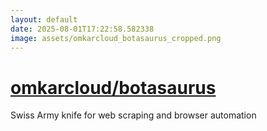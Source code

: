 ```yaml
---
layout: default
date: 2025-08-01T17:22:58.582338
image: assets/omkarcloud_botasaurus_cropped.png
---
```


# [omkarcloud/botasaurus](https://github.com/omkarcloud/botasaurus)

Swiss Army knife for web scraping and browser automation
